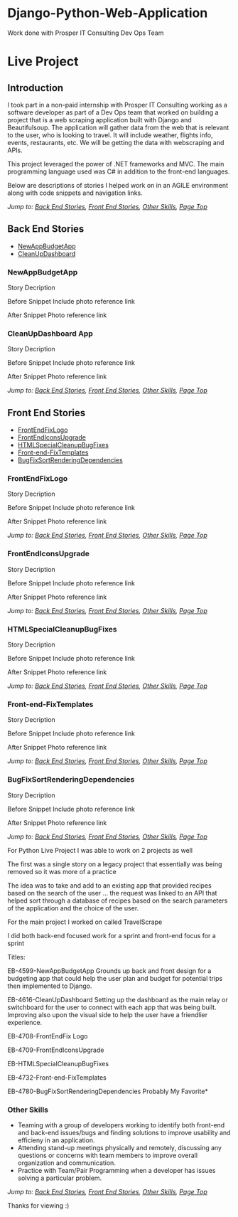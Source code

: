# Django-Python-Web-Application
Work done with Prosper IT Consulting Dev Ops Team


# Live Project

## Introduction

I took part in a non-paid internship with Prosper IT Consulting working as a software developer as part of a Dev Ops team that worked on building a project that is a web scraping application built with Django and Beautifulsoup.  The application will gather data from the web that is relevant to the user, who is looking to travel.  It will include weather, flights info, events, restaurants, etc.  We will be getting the data with webscraping and APIs.

This project leveraged the power of .NET frameworks and MVC.  The main programming language used was C# in addition to the front-end languages.

Below are descriptions of stories I helped work on in an AGILE environment along with code snippets and navigation links.  

*Jump to: [Back End Stories](#back-end-stories), [Front End Stories](#front-end-stories), [Other Skills](#other-skills), [Page Top](#live-project)*




## Back End Stories
* [NewAppBudgetApp](#newappbudgetapp)
* [CleanUpDashboard](#cleanupdashboard)


### NewAppBudgetApp

Story Decription

Before Snippet
Include photo reference link

After Snippet
Photo reference link


### CleanUpDashboard App

Story Decription

Before Snippet
Include photo reference link

After Snippet
Photo reference link

*Jump to: [Back End Stories](#back-end-stories), [Front End Stories](#front-end-stories), [Other Skills](#other-skills), [Page Top](#live-project)*


## Front End Stories
* [FrontEndFixLogo](#frontendfixlogo)
* [FrontEndIconsUpgrade](#frontendiconsupgrade)
* [HTMLSpecialCleanupBugFixes](#htmlspecialcleanupbugfixes)
* [Front-end-FixTemplates](#frontendfixtemplates)
* [BugFixSortRenderingDependencies](#bugfixsortrenderingdependencies)


### FrontEndFixLogo
Story Decription

Before Snippet
Include photo reference link

After Snippet
Photo reference link

*Jump to: [Back End Stories](#back-end-stories), [Front End Stories](#front-end-stories), [Other Skills](#other-skills), [Page Top](#live-project)*


### FrontEndIconsUpgrade
Story Decription

Before Snippet
Include photo reference link

After Snippet
Photo reference link

*Jump to: [Back End Stories](#back-end-stories), [Front End Stories](#front-end-stories), [Other Skills](#other-skills), [Page Top](#live-project)*

### HTMLSpecialCleanupBugFixes
Story Decription

Before Snippet
Include photo reference link

After Snippet
Photo reference link

*Jump to: [Back End Stories](#back-end-stories), [Front End Stories](#front-end-stories), [Other Skills](#other-skills), [Page Top](#live-project)*

### Front-end-FixTemplates
Story Decription

Before Snippet
Include photo reference link

After Snippet
Photo reference link

*Jump to: [Back End Stories](#back-end-stories), [Front End Stories](#front-end-stories), [Other Skills](#other-skills), [Page Top](#live-project)*

### BugFixSortRenderingDependencies
Story Decription

Before Snippet
Include photo reference link

After Snippet
Photo reference link

*Jump to: [Back End Stories](#back-end-stories), [Front End Stories](#front-end-stories), [Other Skills](#other-skills), [Page Top](#live-project)*



For Python Live Project I was able to work on 2 projects as well

The first was a single story on a legacy project that essentially was being removed so it was more of a practice

The idea was to take and add to an existing app that provided recipes based on the search of the user ... the request was linked to an API that helped sort through a database of recipes based on the search parameters of the application and the choice of the user.

For the main project I worked on called TravelScrape

I did both back-end focused work for a sprint and front-end focus for a sprint

Titles:

EB-4599-NewAppBudgetApp Grounds up back and front design for a budgeting app that could help the user plan and budget for potential trips then implemented to Django.

EB-4616-CleanUpDashboard Setting up the dashboard as the main relay or switchboard for the user to connect with each app that was being built. Improving also upon the visual side to help the user have a friendlier experience.

EB-4708-FrontEndFix Logo

EB-4709-FrontEndIconsUpgrade

EB-HTMLSpecialCleanupBugFixes

EB-4732-Front-end-FixTemplates

EB-4780-BugFixSortRenderingDependencies Probably My Favorite*



### Other Skills

* Teaming with a group of developers working to identify both front-end and back-end issues/bugs and finding solutions to improve usability and efficieny in an application.
* Attending stand-up meetings physically and remotely, discussing any questions or concerns with team members to improve overall organization and communication.
* Practice with Team/Pair Programming when a developer has issues solving a particular problem.

*Jump to: [Back End Stories](#back-end-stories), [Front End Stories](#front-end-stories), [Other Skills](#other-skills), [Page Top](#live-project)*


Thanks for viewing :)

